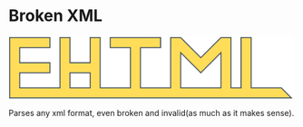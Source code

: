 # Broken XML

<img src="https://raw.githubusercontent.com/Guseyn/logos/master/ehtml.svg?sanitize=true">

Parses any xml format, even broken and invalid(as much as it makes sense).
